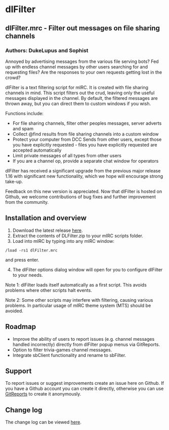 # dlFilter
## dlFilter.mrc - Filter out messages on file sharing channels
### Authors: DukeLupus and Sophist

Annoyed by advertising messages from the various file serving bots?
Fed up with endless channel messages by other users searching for and requesting files?
Are the responses to your own requests getting lost in the crowd?

dlFilter is a text filtering script for mIRC. It is created with file sharing channels in mind.
This script filters out the crud, leaving only the useful messages displayed in the channel.
By default, the filtered messages are thrown away, but you can direct them to custom windows if you wish.

Functions include:
* For file sharing channels, filter other peoples messages, server adverts and spam
* Collect @find results from file sharing channels into a custom window
* Protect your computer from DCC Sends from other users, except those you have explicitly requested - files you have explicitly requested are accepted automatically
* Limit private messages of all types from other users
* If you are a channel op, provide a separate chat window for operators

dlFilter has received a significant upgrade from the previous major release 1.16 with significant new functionality, which we hope will encourage strong take-up.

Feedback on this new version is appreciated. Now that dlFilter is hosted on Github, we welcome contributions of bug fixes and further improvement from the community.

## Installation and overview
1. Download the latest release [here](https://github.com/DukeLupus/dlFilter/releases).
2. Extract the contents of DLFilter.zip to your mIRC scripts folder.
3. Load into mIRC by typing into any mIRC window:
```
/load -rs1 dlFilter.mrc
```
and press enter.

4. The dlFilter options dialog window will open for you to configure dlFilter to your needs.

Note 1: dlFilter loads itself automatically as a first script.
This avoids problems where other scripts halt events.

Note 2: Some other scripts may interfere with filtering, causing various problems. In particular usage of mIRC theme system (MTS) should be avoided.

## Roadmap
* Improve the ability of users to report issues (e.g. channel messages handled incorrectly) directly from dlFilter popup menus via GitReports.
* Option to filter trivia-games channel messages.
* Integrate sbClient functionality and rename to sbFilter.

## Support
To report issues or suggest improvements create an issue here on Github.
If you have a Github account you can create it directly, otherwise you can use [GitReports](https://gitreports.com/issue/DukeLupus/dlFilter/) to create it anonymously.

## Change log
The change log can be viewed [here](https://github.com/DukeLupus/dlFilter/blob/master/ChangeLog.md).
